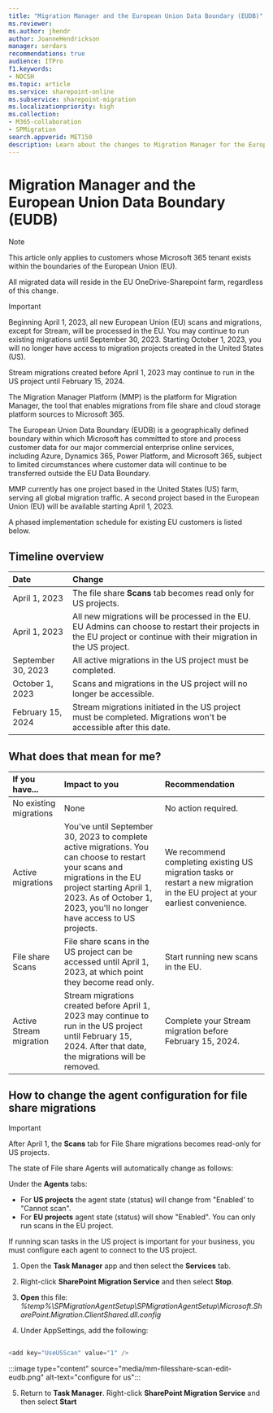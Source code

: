 ```yaml
---
title: "Migration Manager and the European Union Data Boundary (EUDB)"
ms.reviewer: 
ms.author: jhendr
author: JoanneHendrickson
manager: serdars
recommendations: true
audience: ITPro
f1.keywords:
- NOCSH
ms.topic: article
ms.service: sharepoint-online
ms.subservice: sharepoint-migration
ms.localizationpriority: high
ms.collection: 
- M365-collaboration
- SPMigration
search.appverid: MET150
description: Learn about the changes to Migration Manager for the European Union Data Boundary.
---
```


# Migration Manager and the European Union Data Boundary (EUDB)

>[!Note]
>This article only applies to customers whose Microsoft 365 tenant exists within the boundaries of the European Union (EU).
>
>All migrated data will reside in the EU OneDrive-Sharepoint farm, regardless of this change.

>[!Important]
>Beginning April 1, 2023, all new European Union (EU) scans and migrations, except for Stream, will be processed in the EU. 
>You may continue to run existing migrations until September 30, 2023. Starting October 1, 2023, you will no longer have access to migration projects created in the United States (US).
>
>Stream migrations created before April 1, 2023 may continue to run in the US project until February 15, 2024.

The Migration Manager Platform (MMP) is the platform for Migration Manager, the tool that enables migrations from file share and cloud storage platform sources to Microsoft 365. 

The European Union Data Boundary (EUDB) is a geographically defined boundary within which Microsoft has committed to store and process customer data for our major commercial enterprise online services, including Azure, Dynamics 365, Power Platform, and Microsoft 365, subject to limited circumstances where customer data will continue to be transferred outside the EU Data Boundary.

MMP currently has one project based in the United States (US) farm, serving all global migration traffic. A second project based in the European Union (EU) will be available starting April 1, 2023. 

A phased implementation schedule for existing EU customers is listed below.


## Timeline overview

|Date|Change|
|:-----------|:-----|
|April 1, 2023|The file share **Scans** tab becomes read only for US projects.|
|April 1, 2023|All new migrations will be processed in the EU. EU Admins can choose to restart their projects in the EU project or continue with their migration in the US project.|
|September 30, 2023|All active migrations in the US project must be completed.|
|October 1, 2023|Scans and migrations in the US project will no longer be accessible.|
|February 15, 2024|Stream migrations initiated in the US project must be completed. Migrations won't be accessible after this date.| 


## What does that mean for me?

|If you have...|Impact to you|Recommendation|
|:---------------|:-----|:-----|
|No existing migrations|None|No action required.|
|Active migrations|You've until September 30, 2023 to complete active migrations. You can choose to restart your scans and migrations in the EU project starting April 1, 2023. As of October 1, 2023, you'll no longer have access to US projects. |We recommend completing existing US migration tasks or restart a new migration in the EU project at your earliest convenience.|
|File share Scans|File share scans in the US project can be accessed until April 1, 2023, at which point they become read only.|Start running new scans in the EU.|
|Active Stream migration|Stream migrations created before April 1, 2023 may continue to run in the US project until February 15, 2024. After that date, the migrations will be removed. |Complete your Stream migration before February 15, 2024.|

## How to change the agent configuration for file share migrations

>[!Important]
>After April 1,  the **Scans** tab for File Share migrations becomes read-only for US projects. 

The state of File share Agents will automatically change as follows:

Under the **Agents** tabs:
- For **US projects** the agent state (status) will change from "Enabled' to "Cannot scan". 
- For **EU projects** agent state (status) will show "Enabled". You can only run scans in the EU project.

If running scan tasks in the US project is important for your business, you must configure each agent to connect to the US project. 

1. Open the **Task Manager** app and then select the **Services** tab.
2. Right-click **SharePoint Migration Service** and then select **Stop**.
3. **Open** this file:
    *%temp%\SPMigrationAgentSetup\SPMigrationAgentSetup\Microsoft.SharePoint.Migration.ClientShared.dll.config*

4. Under AppSettings, add the following:

```powershell 
 
<add key="UseUSScan" value="1" />

```

:::image type="content" source="media/mm-filesshare-scan-edit-eudb.png" alt-text="configure for us":::

5. Return to **Task Manager**. Right-click **SharePoint Migration Service** and then select **Start**
